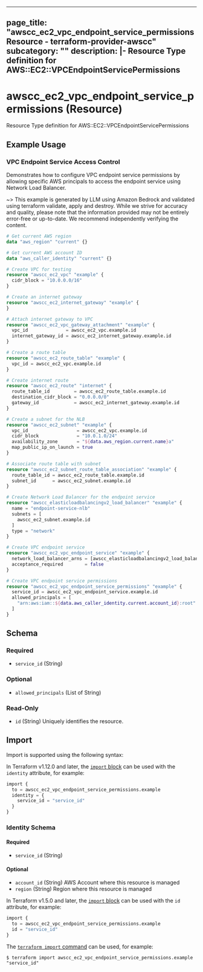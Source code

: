 
---
page_title: "awscc_ec2_vpc_endpoint_service_permissions Resource - terraform-provider-awscc"
subcategory: ""
description: |-
  Resource Type definition for AWS::EC2::VPCEndpointServicePermissions
---

# awscc_ec2_vpc_endpoint_service_permissions (Resource)

Resource Type definition for AWS::EC2::VPCEndpointServicePermissions

## Example Usage

### VPC Endpoint Service Access Control

Demonstrates how to configure VPC endpoint service permissions by allowing specific AWS principals to access the endpoint service using Network Load Balancer.

~> This example is generated by LLM using Amazon Bedrock and validated using terraform validate, apply and destroy. While we strive for accuracy and quality, please note that the information provided may not be entirely error-free or up-to-date. We recommend independently verifying the content.

```terraform
# Get current AWS region
data "aws_region" "current" {}

# Get current AWS account ID
data "aws_caller_identity" "current" {}

# Create VPC for testing
resource "awscc_ec2_vpc" "example" {
  cidr_block = "10.0.0.0/16"
}

# Create an internet gateway
resource "awscc_ec2_internet_gateway" "example" {
}

# Attach internet gateway to VPC
resource "awscc_ec2_vpc_gateway_attachment" "example" {
  vpc_id              = awscc_ec2_vpc.example.id
  internet_gateway_id = awscc_ec2_internet_gateway.example.id
}

# Create a route table
resource "awscc_ec2_route_table" "example" {
  vpc_id = awscc_ec2_vpc.example.id
}

# Create internet route
resource "awscc_ec2_route" "internet" {
  route_table_id         = awscc_ec2_route_table.example.id
  destination_cidr_block = "0.0.0.0/0"
  gateway_id             = awscc_ec2_internet_gateway.example.id
}

# Create a subnet for the NLB
resource "awscc_ec2_subnet" "example" {
  vpc_id                  = awscc_ec2_vpc.example.id
  cidr_block              = "10.0.1.0/24"
  availability_zone       = "${data.aws_region.current.name}a"
  map_public_ip_on_launch = true
}

# Associate route table with subnet
resource "awscc_ec2_subnet_route_table_association" "example" {
  route_table_id = awscc_ec2_route_table.example.id
  subnet_id      = awscc_ec2_subnet.example.id
}

# Create Network Load Balancer for the endpoint service
resource "awscc_elasticloadbalancingv2_load_balancer" "example" {
  name = "endpoint-service-nlb"
  subnets = [
    awscc_ec2_subnet.example.id
  ]
  type = "network"
}

# Create VPC endpoint service
resource "awscc_ec2_vpc_endpoint_service" "example" {
  network_load_balancer_arns = [awscc_elasticloadbalancingv2_load_balancer.example.id]
  acceptance_required        = false
}

# Create VPC endpoint service permissions
resource "awscc_ec2_vpc_endpoint_service_permissions" "example" {
  service_id = awscc_ec2_vpc_endpoint_service.example.id
  allowed_principals = [
    "arn:aws:iam::${data.aws_caller_identity.current.account_id}:root"
  ]
}
```

<!-- schema generated by tfplugindocs -->
## Schema

### Required

- `service_id` (String)

### Optional

- `allowed_principals` (List of String)

### Read-Only

- `id` (String) Uniquely identifies the resource.

## Import

Import is supported using the following syntax:

In Terraform v1.12.0 and later, the [`import` block](https://developer.hashicorp.com/terraform/language/import) can be used with the `identity` attribute, for example:

```terraform
import {
  to = awscc_ec2_vpc_endpoint_service_permissions.example
  identity = {
    service_id = "service_id"
  }
}
```

<!-- schema generated by tfplugindocs -->
### Identity Schema

#### Required

- `service_id` (String)

#### Optional

- `account_id` (String) AWS Account where this resource is managed
- `region` (String) Region where this resource is managed

In Terraform v1.5.0 and later, the [`import` block](https://developer.hashicorp.com/terraform/language/import) can be used with the `id` attribute, for example:

```terraform
import {
  to = awscc_ec2_vpc_endpoint_service_permissions.example
  id = "service_id"
}
```

The [`terraform import` command](https://developer.hashicorp.com/terraform/cli/commands/import) can be used, for example:

```shell
$ terraform import awscc_ec2_vpc_endpoint_service_permissions.example "service_id"
```
